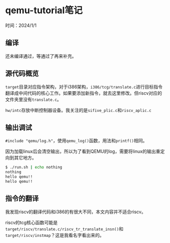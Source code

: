 ﻿# qemu-tutorial笔记

时间：2024/1/1

## 编译

还未编译通过，等通过了再来补充。

## 源代码概览

`target`目录对应指令架构，对于i386架构，`i386/tcg/translate.c`进行目标指令翻译成中间代码的核心工作。如果要添加新指令，就去这里修改。但riscv对应的文件夹里没有`translate.c`。

`hw/intc`存放中断控制器设备。我关注的是`sifive_plic.c`和`riscv_aplic.c`

## 输出调试

`#include "qemu/log.h"`，使用`qemu_log()`函数，用法和`printf()`相同。

因为加载linux后会清空输出，所以为了看到QEMU的log，需要将linux的输出重定向到其它地方。

```bash
$ ./run.sh | echo nothing
nothing
hello qemu!!
hello qemu!!
```

## 指令的翻译

我发现riscv的翻译代码和i386的有很大不同，本文内容并不适合riscv。

riscv的tcg核心函数可能是`target/riscv/translate.c/riscv_tr_translate_insn()`和`target/riscv/instmap`？这是我看名字看出来的。

